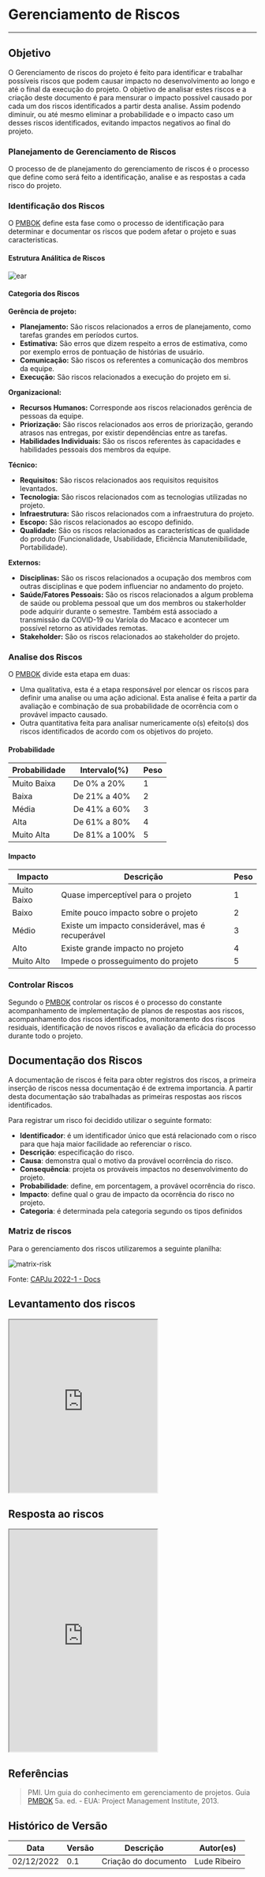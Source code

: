 # Gerenciamento de Riscos

---

## Objetivo

O Gerenciamento de riscos do projeto é feito para identificar e trabalhar possíveis riscos que podem causar impacto no desenvolvimento ao longo e até o final da execução do projeto. O objetivo de analisar estes riscos e a criação deste documento é para mensurar o impacto possível causado por cada um dos riscos identificados a partir desta analise. Assim podendo diminuir, ou até mesmo eliminar a probabilidade e o impacto caso um desses riscos identificados, evitando impactos negativos ao final do projeto.

### Planejamento de Gerenciamento de Riscos

O processo de de planejamento do gerenciamento de riscos é o processo que define como será feito a identificação, analise e as respostas a cada risco do projeto.

### Identificação dos Riscos

O [PMBOK] define esta fase como o processo de identificação para determinar e documentar os riscos que podem afetar o projeto e suas caracteristicas.

#### Estrutura Análitica de Riscos

![ear](https://i.imgur.com/4v5CioV.png)

#### Categoria dos Riscos

**Gerência de projeto:**

- **Planejamento:** São riscos relacionados a erros de planejamento, como tarefas grandes em períodos curtos.
- **Estimativa:** São erros que dizem respeito a erros de estimativa, como por exemplo erros de pontuação de histórias de usuário.
- **Comunicação:** São riscos os referentes a comunicação dos membros da equipe.
- **Execução:** São riscos relacionados a execução do projeto em si.

**Organizacional:**

- **Recursos Humanos:** Corresponde aos riscos relacionados gerência de pessoas da equipe.
- **Priorização:** São riscos relacionados aos erros de priorização, gerando atrasos nas entregas, por existir dependências entre as tarefas.
- **Habilidades Individuais:** São os riscos referentes às capacidades e habilidades pessoais dos membros da equipe.

**Técnico:**

- **Requisitos:** São riscos relacionados aos requisitos requisitos levantados.
- **Tecnologia:** São riscos relacionados com as tecnologias utilizadas no projeto.
- **Infraestrutura:** São riscos relacionados com a infraestrutura do projeto.
- **Escopo:** São riscos relacionados ao escopo definido.
- **Qualidade:** São os riscos relacionados as características de qualidade do produto (Funcionalidade, Usabilidade, Eficiência Manutenibilidade, Portabilidade).

**Externos:**

- **Disciplinas:** São os riscos relacionados a ocupação dos membros com outras disciplinas e que podem influenciar no andamento do projeto.
- **Saúde/Fatores Pessoais:** São os riscos relacionados a algum problema de saúde ou problema pessoal que um dos membros ou stakerholder pode adquirir durante o semestre. Também está associado a transmissão da COVID-19 ou Varíola do Macaco e acontecer um possível retorno as atividades remotas.
- **Stakeholder:** São os riscos relacionados ao stakeholder do projeto.

### Analise dos Riscos

O [PMBOK] divide esta etapa em duas:

- Uma qualitativa, esta é a etapa responsável por elencar os riscos para definir uma analise ou uma ação adicional. Esta analise é feita a partir da avaliação e combinação de sua probabilidade de ocorrência com o provável impacto causado.
- Outra quantitativa feita para analisar numericamente o(s) efeito(s) dos riscos identificados de acordo com os objetivos do projeto.

#### Probabilidade

| **Probabilidade** | **Intervalo(%)** | **Peso** |
| ----------------- | ---------------- | -------- |
| Muito Baixa       | De 0% a 20%      | 1        |
| Baixa             | De 21% a 40%     | 2        |
| Média             | De 41% a 60%     | 3        |
| Alta              | De 61% a 80%     | 4        |
| Muito Alta        | De 81% a 100%    | 5        |

#### Impacto

| **Impacto** | **Descrição**                                     | **Peso** |
| ----------- | ------------------------------------------------- | -------- |
| Muito Baixo | Quase imperceptível para o projeto                | 1        |
| Baixo       | Emite pouco impacto sobre o projeto               | 2        |
| Médio       | Existe um impacto considerável, mas é recuperável | 3        |
| Alto        | Existe grande impacto no projeto                  | 4        |
| Muito Alto  | Impede o prosseguimento do projeto                | 5        |

### Controlar Riscos

Segundo o [PMBOK] controlar os riscos é o processo do constante acompanhamento de implementação de planos de respostas aos riscos, acompanhamento dos riscos identificados, monitoramento dos riscos residuais, identificação de novos riscos e avaliação da eficácia do processo durante todo o projeto.

## Documentação dos Riscos

A documentação de riscos é feita para obter registros dos riscos, a primeira inserção de riscos nessa documentação é de extrema importancia. A partir desta documentação sáo trabalhadas as primeiras respostas aos riscos identificados.

Para registrar um risco foi decidido utilizar o seguinte formato:

- **Identificador**: é um identificador único que está relacionado com o risco para que haja maior facilidade ao referenciar o risco.
- **Descrição**: especificação do risco.
- **Causa**: demonstra qual o motivo da provável ocorrência do risco.
- **Consequência**: projeta os prováveis impactos no desenvolvimento do projeto.
- **Probabilidade**: define, em porcentagem, a provável ocorrência do risco.
- **Impacto**: define qual o grau de impacto da ocorrência do risco no projeto.
- **Categoria**: é determinada pela categoria segundo os tipos definidos

### Matriz de riscos

Para o gerenciamento dos riscos utilizaremos a seguinte planilha:

![matrix-risk](https://i.imgur.com/XgRpEhO.png)

Fonte: [CAPJu 2022-1 - Docs](https://fga-eps-mds.github.io/2022-1-CAPJu-Doc/#/planejamento/planejamento-de-riscos)

## Levantamento dos riscos

<iframe height=350 src="https://docs.google.com/spreadsheets/d/e/2PACX-1vRQspDzMJaFdgVSTEW8wMSh4PDblVjyfVTRkVHpIr8BWEfrusPbxiEqDRaM6gRiGcJgTJhgfzFBO5OU/pubhtml?widget=true&amp&gid=0;headers=false"></iframe>

## Resposta ao riscos

<iframe height=450 src="https://docs.google.com/spreadsheets/d/e/2PACX-1vRQspDzMJaFdgVSTEW8wMSh4PDblVjyfVTRkVHpIr8BWEfrusPbxiEqDRaM6gRiGcJgTJhgfzFBO5OU/pubhtml?widget=true&gid=1057019132&amp;headers=false&page=2"></iframe>
<!-- ## Burndown de riscos -->

## Referências

> PMI. Um guia do conhecimento em gerenciamento de projetos. Guia [PMBOK] 5a. ed. - EUA: Project Management Institute, 2013.

## Histórico de Versão

| Data       | Versão | Descrição             | Autor(es)     |
| ---------- | ------ | --------------------- | ------------- |
| 02/12/2022 | 0.1    | Criação do documento  | Lude Ribeiro  |

[PMBOK]:https://www.pmi.org/pmbok-guide-standards/foundational/pmbok?sc_camp=8A8BABF66EF9499DB5CCD1C1044CB211#

